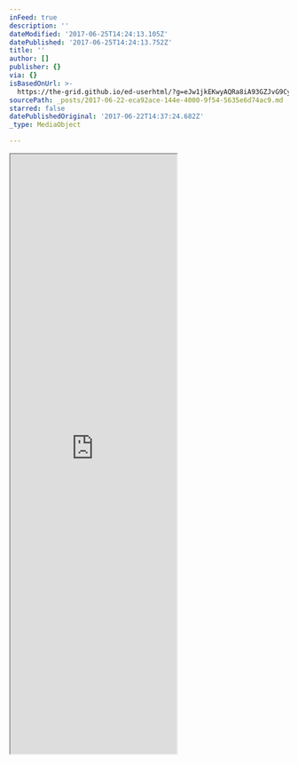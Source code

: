 ```yaml
---
inFeed: true
description: ''
dateModified: '2017-06-25T14:24:13.105Z'
datePublished: '2017-06-25T14:24:13.752Z'
title: ''
author: []
publisher: {}
via: {}
isBasedOnUrl: >-
  https://the-grid.github.io/ed-userhtml/?g=eJw1jkEKwyAQRa8iA93GZJvG9Cypjo4wVRknKb19hdLlf_Aef8tRjheaLt4BqbbVWsqJYr5w4stKDhhP5nR062vpKqfXKlawBJSpUXskt4B556DkYJnnGxjCUdD_6vphdPCsMoy11IL3Ab1U5lySg1Jh3-zvx_4FaIUxnQ
sourcePath: _posts/2017-06-22-eca92ace-144e-4000-9f54-5635e6d74ac9.md
starred: false
datePublishedOriginal: '2017-06-22T14:37:24.682Z'
_type: MediaObject

---
```

<iframe src="https://the-grid.github.io/ed-userhtml/?g=eJw9jsEKwyAQRH9FFnqNyTVo-i2prrpgVdaNpX9fS6G3mYE3PONpHIYCn09UnZ2FJNJ2rRPFFGjgkodm8hiunOPZtaulC19OKmvG4pGXlto92g3Ui7wkC9u6qhuohPNC_rXLO6OFR-XJ7KrUgnN0XHOmEi2UCofRP5MZvl4f75I1aw" height="1080" style=""></iframe>